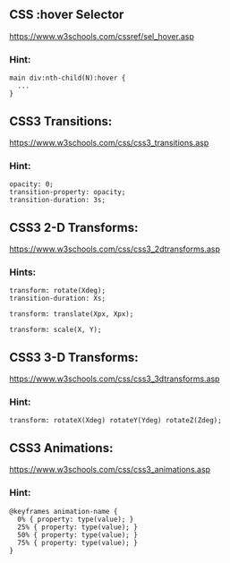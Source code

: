 ## CSS :hover Selector
https://www.w3schools.com/cssref/sel_hover.asp
### Hint:
```
main div:nth-child(N):hover {
  ...
}
```

## CSS3 Transitions:
https://www.w3schools.com/css/css3_transitions.asp
### Hint:
```
opacity: 0;
transition-property: opacity;
transition-duration: 3s;
```

## CSS3 2-D Transforms:
https://www.w3schools.com/css/css3_2dtransforms.asp
### Hints:
```
transform: rotate(Xdeg);
transition-duration: Xs;
```
```
transform: translate(Xpx, Xpx);
```
```
transform: scale(X, Y);
```

## CSS3 3-D Transforms:
https://www.w3schools.com/css/css3_3dtransforms.asp
### Hint:
```
transform: rotateX(Xdeg) rotateY(Ydeg) rotateZ(Zdeg);
```

## CSS3 Animations:
https://www.w3schools.com/css/css3_animations.asp
### Hint:
```
@keyframes animation-name {
  0% { property: type(value); }
  25% { property: type(value); } 
  50% { property: type(value); }
  75% { property: type(value); }
}
```

